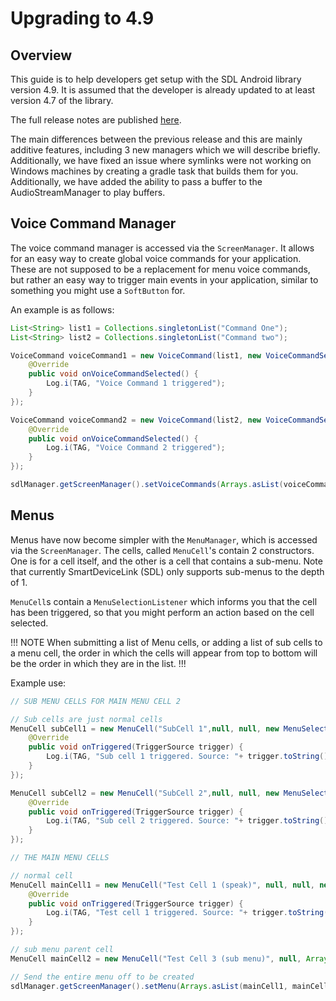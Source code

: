 # Upgrading to 4.9

## Overview

This guide is to help developers get setup with the SDL Android library version 4.9. It is assumed that the developer is already updated to at least version 4.7 of the library.

The full release notes are published [here](https://github.com/smartdevicelink/sdl_java_suite/releases).

The main differences between the previous release and this are mainly additive features, including 3 new managers which we will describe briefly. Additionally, we have fixed an issue where symlinks were not working on Windows machines by creating a gradle task that builds them for you. Additionally, we have added the ability to pass a buffer to the AudioStreamManager to play buffers.

## Voice Command Manager

The voice command manager is accessed via the `ScreenManager`. It allows for an easy way to create global voice commands for your application. These are not supposed to be a replacement for menu voice commands, but rather an easy way to trigger main events in your application, similar to something you might use a `SoftButton` for.

An example is as follows:

```java
List<String> list1 = Collections.singletonList("Command One");
List<String> list2 = Collections.singletonList("Command two");

VoiceCommand voiceCommand1 = new VoiceCommand(list1, new VoiceCommandSelectionListener() {
	@Override
	public void onVoiceCommandSelected() {
		Log.i(TAG, "Voice Command 1 triggered");
	}
});

VoiceCommand voiceCommand2 = new VoiceCommand(list2, new VoiceCommandSelectionListener() {
	@Override
	public void onVoiceCommandSelected() {
		Log.i(TAG, "Voice Command 2 triggered");
	}
});

sdlManager.getScreenManager().setVoiceCommands(Arrays.asList(voiceCommand1,voiceCommand2));
```

## Menus

Menus have now become simpler with the `MenuManager`, which is accessed via the `ScreenManager`. The cells, called `MenuCell`'s contain 2 constructors. One is for a cell itself, and the other is a cell that contains a sub-menu. Note that currently SmartDeviceLink (SDL) only supports sub-menus to the depth of 1.

`MenuCell`s contain a `MenuSelectionListener` which informs you that the cell has been triggered, so that you might perform an action based on the cell selected.

!!! NOTE
When submitting a list of Menu cells, or adding a list of sub cells to a menu cell, the order in which the cells will appear from top to bottom will be the order in which they are in the list.
!!!

Example use:

```java
// SUB MENU CELLS FOR MAIN MENU CELL 2

// Sub cells are just normal cells
MenuCell subCell1 = new MenuCell("SubCell 1",null, null, new MenuSelectionListener() {
	@Override
	public void onTriggered(TriggerSource trigger) {
		Log.i(TAG, "Sub cell 1 triggered. Source: "+ trigger.toString());
	}
});

MenuCell subCell2 = new MenuCell("SubCell 2",null, null, new MenuSelectionListener() {
	@Override
	public void onTriggered(TriggerSource trigger) {
		Log.i(TAG, "Sub cell 2 triggered. Source: "+ trigger.toString());
	}
});

// THE MAIN MENU CELLS

// normal cell
MenuCell mainCell1 = new MenuCell("Test Cell 1 (speak)", null, null, new MenuSelectionListener() {
	@Override
	public void onTriggered(TriggerSource trigger) {
		Log.i(TAG, "Test cell 1 triggered. Source: "+ trigger.toString());
	}
});

// sub menu parent cell
MenuCell mainCell2 = new MenuCell("Test Cell 3 (sub menu)", null, Arrays.asList(subCell1,subCell2));

// Send the entire menu off to be created
sdlManager.getScreenManager().setMenu(Arrays.asList(mainCell1, mainCell2));
```
